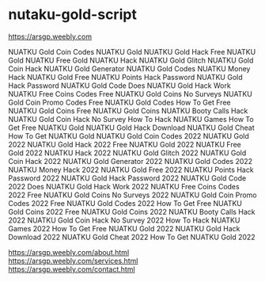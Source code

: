 # nutaku-gold-script

https://arsgp.weebly.com


NUATKU Gold Coin Codes
NUATKU Gold
NUATKU Gold Hack
Free NUATKU Gold
NUATKU Free Gold
NUATKU Hack
NUATKU Gold Glitch
NUATKU Gold Coin Hack
NUATKU Gold Generator
NUATKU Gold Codes
NUATKU Money Hack
NUATKU Gold Free
NUATKU Points Hack Password
NUATKU Gold Hack Password
NUATKU Gold Code
Does NUATKU Gold Hack Work
NUATKU Free Coins Codes
Free NUATKU Gold Coins No Surveys
NUATKU Gold Coin Promo Codes
Free NUATKU Gold Codes
How To Get Free NUATKU Gold Coins
Free NUATKU Gold Coins
NUATKU Booty Calls Hack
NUATKU Gold Coin Hack No Survey
How To Hack NUATKU Games
How To Get Free NUATKU Gold
NUATKU Gold Hack Download
NUATKU Gold Cheat
How To Get NUATKU Gold
NUATKU Gold Coin Codes 2022
NUATKU Gold 2022
NUATKU Gold Hack 2022
Free NUATKU Gold 2022
NUATKU Free Gold 2022
NUATKU Hack 2022
NUATKU Gold Glitch 2022
NUATKU Gold Coin Hack 2022
NUATKU Gold Generator 2022
NUATKU Gold Codes 2022
NUATKU Money Hack 2022
NUATKU Gold Free 2022
NUATKU Points Hack Password 2022
NUATKU Gold Hack Password 2022
NUATKU Gold Code 2022
Does NUATKU Gold Hack Work 2022
NUATKU Free Coins Codes 2022
Free NUATKU Gold Coins No Surveys 2022
NUATKU Gold Coin Promo Codes 2022
Free NUATKU Gold Codes 2022
How To Get Free NUATKU Gold Coins 2022
Free NUATKU Gold Coins 2022
NUATKU Booty Calls Hack 2022
NUATKU Gold Coin Hack No Survey 2022
How To Hack NUATKU Games 2022
How To Get Free NUATKU Gold 2022
NUATKU Gold Hack Download 2022
NUATKU Gold Cheat 2022
How To Get NUATKU Gold 2022

https://arsgp.weebly.com/about.html
https://arsgp.weebly.com/services.html
https://arsgp.weebly.com/contact.html

